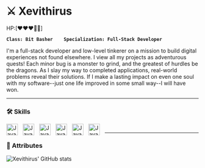 # ⚔ Xevithirus  
HP:[❤❤❤🤍🤍]

**`Class: Bit Basher    Specialization: Full-Stack Developer`**

I'm a full-stack developer and low-level tinkerer on a mission to build digital experiences not found elsewhere. I view all my projects as adventurous quests! Each minor bug is a monster to grind, and the greatest of hurdles be the dragons. As I slay my way to completed applications, real-world problems reveal their solutions. If I make a lasting impact on even one soul with my software--just one life improved in some small way--I will have won. 

---

### 🛠 Skills

<img align="left" alt="Java" width="30px" style="padding-right:10px;" src="https://cdn.jsdelivr.net/gh/devicons/devicon@latest/icons/cplusplus/cplusplus-original.svg" />
<img align="left" alt="Java" width="30px" style="padding-right:10px;" src="https://cdn.jsdelivr.net/gh/devicons/devicon@latest/icons/javascript/javascript-original.svg" />
<img align="left" alt="Java" width="30px" style="padding-right:10px;" src="https://cdn.jsdelivr.net/gh/devicons/devicon@latest/icons/nodejs/nodejs-original-wordmark.svg" />
<img align="left" alt="Java" width="30px" style="padding-right:10px;" src="https://cdn.jsdelivr.net/gh/devicons/devicon@latest/icons/visualstudio/visualstudio-original.svg" />
<img align="left" alt="Java" width="30px" style="padding-right:10px;" src="https://cdn.jsdelivr.net/gh/devicons/devicon@latest/icons/git/git-original-wordmark.svg" />          
<img align="left" alt="Java" width="30px" style="padding-right:10px;" src="https://cdn.jsdelivr.net/gh/devicons/devicon@latest/icons/unrealengine/unrealengine-original-wordmark.svg" />

#

---

### 📜 Attributes

![Xevithirus' GitHub stats](https://github-readme-stats.vercel.app/api?username=xevithirus&show_icons=true&theme=tokyonight)

#
